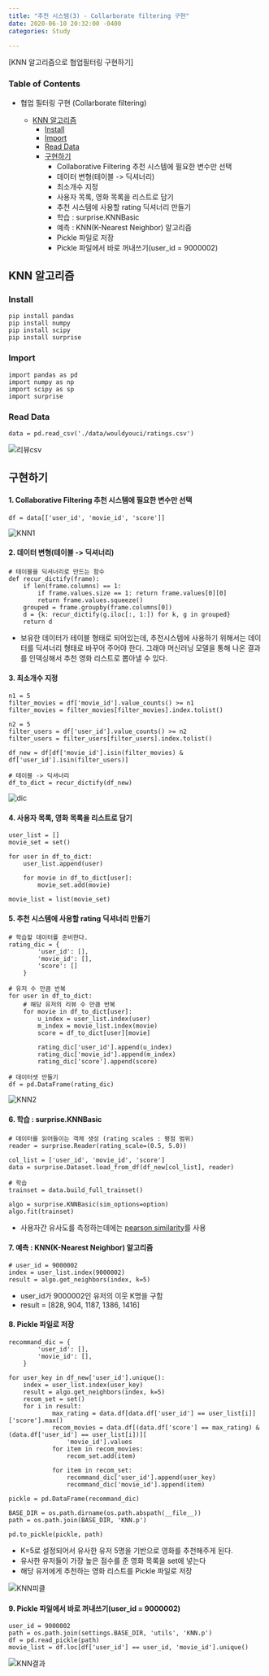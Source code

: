 ```yaml
---
title: "추천 시스템(3) - Collarborate filtering 구현"
date: 2020-06-10 20:32:00 -0400
categories: Study

---
```


[KNN 알고리즘으로 협업필터링 구현하기]



### Table of Contents

- 협업 필터링 구현 (Collarborate filtering)

  - [KNN 알고리즘](#knn-알고리즘)
    - [Install](#install)
    - [Import](#import)
    - [Read Data](#read-data)
    - [구현하기](#구현하기)
      - Collaborative Filtering 추천 시스템에 필요한 변수만 선택
      - 데이터 변형(테이블 -> 딕셔너리)
      - 최소개수 지정
      - 사용자 목록, 영화 목록을 리스트로 담기
      - 추천 시스템에 사용할 rating 딕셔너리 만들기
      - 학습 : surprise.KNNBasic
      - 예측 : KNN(K-Nearest Neighbor) 알고리즘 
      - Pickle 파일로 저장
      - Pickle 파일에서 바로 꺼내쓰기(user_id = 9000002)





## KNN 알고리즘



### Install

```
pip install pandas
pip install numpy
pip install scipy
pip install surprise
```



### Import

```
import pandas as pd
import numpy as np
import scipy as sp
import surprise
```



### Read Data

```
data = pd.read_csv('./data/wouldyouci/ratings.csv')
```

![리뷰csv](C:/Users/multicampus/Desktop/gitpage/assets/images/study/recommend/리뷰csv.JPG)





## 구현하기

#### 1. Collaborative Filtering 추천 시스템에 필요한 변수만 선택

```
df = data[['user_id', 'movie_id', 'score']]
```

![KNN1](../../assets/images/study/recommend/KNN1.JPG)



#### 2. 데이터 변형(테이블 -> 딕셔너리)

```
# 테이블을 딕셔너리로 만드는 함수
def recur_dictify(frame):
    if len(frame.columns) == 1:
        if frame.values.size == 1: return frame.values[0][0]
        return frame.values.squeeze()
    grouped = frame.groupby(frame.columns[0])
    d = {k: recur_dictify(g.iloc[:, 1:]) for k, g in grouped}
    return d
```

- 보유한 데이터가 테이블 형태로 되어있는데, 추천시스템에 사용하기 위해서는 데이터를 딕셔너리 형태로 바꾸어 주어야 한다. 그래야 머신러닝 모델을 통해 나온 결과를 인덱싱해서 추천 영화 리스트로 뽑아낼 수 있다.



#### 3. 최소개수 지정

```
n1 = 5
filter_movies = df['movie_id'].value_counts() >= n1
filter_movies = filter_movies[filter_movies].index.tolist()

n2 = 5
filter_users = df['user_id'].value_counts() >= n2
filter_users = filter_users[filter_users].index.tolist()

df_new = df[df['movie_id'].isin(filter_movies) & df['user_id'].isin(filter_users)]

# 테이블 -> 딕셔너리
df_to_dict = recur_dictify(df_new)
```

![dic](../../assets/images/study/recommend/dic.JPG)



#### 4. 사용자 목록, 영화 목록을 리스트로 담기

```
user_list = []
movie_set = set()

for user in df_to_dict:
    user_list.append(user)

    for movie in df_to_dict[user]:
        movie_set.add(movie)

movie_list = list(movie_set)
```



#### 5. 추천 시스템에 사용할 rating 딕셔너리 만들기

```
# 학습할 데이터를 준비한다.
rating_dic = {
        'user_id': [],
        'movie_id': [],
        'score': []
    }
```

```
# 유저 수 만큼 반복
for user in df_to_dict:
	# 해당 유저의 리뷰 수 만큼 반복
    for movie in df_to_dict[user]:
        u_index = user_list.index(user)
        m_index = movie_list.index(movie)
        score = df_to_dict[user][movie]

        rating_dic['user_id'].append(u_index)
        rating_dic['movie_id'].append(m_index)
        rating_dic['score'].append(score)
        
# 데이터셋 만들기
df = pd.DataFrame(rating_dic)
```

![KNN2](../../assets/images/study/recommend/KNN2.JPG)

#### 6. 학습 : surprise.KNNBasic

```
# 데이터를 읽어들이는 객체 생성 (rating scales : 평점 범위)
reader = surprise.Reader(rating_scale=(0.5, 5.0))

col_list = ['user_id', 'movie_id', 'score']
data = surprise.Dataset.load_from_df(df_new[col_list], reader)

# 학습
trainset = data.build_full_trainset()

algo = surprise.KNNBasic(sim_options=option)
algo.fit(trainset)
```

- 사용자간 유사도를 측정하는데에는 [pearson similarity](https://ko.wikipedia.org/wiki/%ED%94%BC%EC%96%B4%EC%8A%A8_%EC%83%81%EA%B4%80_%EA%B3%84%EC%88%98)를 사용



#### 7. 예측 : KNN(K-Nearest Neighbor) 알고리즘 

```
# user_id = 9000002
index = user_list.index(9000002)
result = algo.get_neighbors(index, k=5)
```

- user_id가 9000002인 유저의 이웃 K명을 구함
- result = [828, 904, 1187, 1386, 1416]



#### 8. Pickle 파일로 저장

```
recommand_dic = {
        'user_id': [],
        'movie_id': [],
    }

for user_key in df_new['user_id'].unique():
    index = user_list.index(user_key)
    result = algo.get_neighbors(index, k=5)
    recom_set = set()
    for i in result:
            max_rating = data.df[data.df['user_id'] == user_list[i]]['score'].max()
            recom_movies = data.df[(data.df['score'] == max_rating) & (data.df['user_id'] == user_list[i])][
                'movie_id'].values
            for item in recom_movies:
                recom_set.add(item)

            for item in recom_set:
                recommand_dic['user_id'].append(user_key)
                recommand_dic['movie_id'].append(item)

pickle = pd.DataFrame(recommand_dic)

BASE_DIR = os.path.dirname(os.path.abspath(__file__))
path = os.path.join(BASE_DIR, 'KNN.p')

pd.to_pickle(pickle, path)
```

- K=5로 설정되어서 유사한 유저 5명을 기반으로 영화를 추천해주게 된다.
- 유사한 유저들이 가장 높은 점수를 준 영화 목록을 set에 넣는다
- 해당 유저에게 추천하는 영화 리스트를 Pickle 파일로 저장

![KNN피클](C:/Users/multicampus/Desktop/gitpage/assets/images/study/recommend/KNN피클.JPG)

#### 9. Pickle 파일에서 바로 꺼내쓰기(user_id = 9000002)

```
user_id = 9000002
path = os.path.join(settings.BASE_DIR, 'utils', 'KNN.p')
df = pd.read_pickle(path)
movie_list = df.loc[df['user_id'] == user_id, 'movie_id'].unique()
```

![KNN결과](C:/Users/multicampus/Desktop/gitpage/assets/images/study/recommend/KNN결과.JPG)